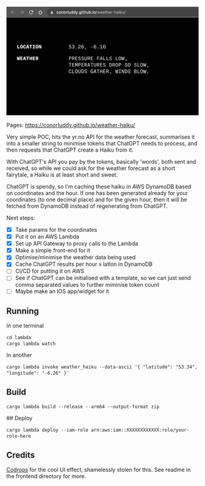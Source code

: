 ![Haiku](.github/preview.png)

Pages: https://conorluddy.github.io/weather-haiku/

Very simple POC, hits the yr.no API for the weather forecast, summarises it into a smaller string to minimise tokens that ChatGPT needs to process, and then requests that ChatGPT create a Haiku from it.

With ChatGPT's API you pay by the tokens, basically 'words', both sent and received, so while we could ask for the weather forecast as a short fairytale, a Haiku is at least short and sweet.

ChatGPT is spendy, so I'm caching these haiku in AWS DynamoDB based on coordinates and the hour. If one has been generated already for your coordinates (to one decimal place) and for the given hour, then it will be fetched from DynamoDB instead of regenerating from ChatGPT. 

Next steps:

-   [x] Take params for the coordinates
-   [x] Put it on an AWS Lambda
-   [x] Set up API Gateway to proxy calls to the Lambda
-   [x] Make a simple front-end for it
-   [x] Optimise/minimise the weather data being used
-   [x] Cache ChatGPT results per hour x latlon in DynamoDB
-   [ ] CI/CD for putting it on AWS
-   [ ] See if ChatGPT can be initialised with a template, so we can just send comma separated values to further miminise token count
-   [ ] Maybe make an IOS app/widget for it

## Running

In one terminal

```
cd lambda
cargo lambda watch
```

In another

```
cargo lambda invoke weather_haiku --data-ascii '{ "latitude": "53.34", "longitude": "-6.26" }'
```

## Build

```
cargo lambda build --release --arm64 --output-format zip
```

## Deploy

```
cargo lambda deploy --iam-role arn:aws:iam::XXXXXXXXXXXX:role/your-role-here
```

## Credits

[Codrops](https://tympanus.net/codrops/?p=70337) for the cool UI effect, shamelessly stolen for this. See readme in the frontend directory for more.
